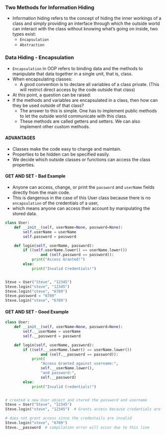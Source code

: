 ### Two Methods for Information Hiding

- Information hiding refers to the concept of hiding the inner workings of a class and simply providing an interface through which the outside world can interact with the class without knowing what’s going on inside, two types exist:
    - <code>Encapsulation</code>
    - <code>Abstraction</code>

### Data Hiding - Encapsulation

- <code>Encapsulation</code> in OOP refers to binding data and the methods to manipulate that data together in a single unit, that is, class.
- When encapsulating classes:
    - A good convention is to declare all variables of a class private. (This will restrict direct access by the code outside that class)
- At this point, a question can be raised: 
- If the methods and variables are encapsulated in a class, then how can they be used outside of that class?
    - The answer to this is simple. One has to implement public methods to let the outside world communicate with this class. 
    - These methods are called getters and setters. We can also implement other custom methods.

#### ADVANTAGES

- Classes make the code easy to change and maintain.
- Properties to be hidden can be specified easily.
- We decide which outside classes or functions can access the class properties.

#### GET AND SET - Bad Example 

- Anyone can access, change, or print the <code>password</code> and <code>userName</code> fields directly from the main code.
- This is dangerous in the case of this User class because there is no <code>encapsulation</code> of the credentials of a user, 
- which means anyone can access their account by manipulating the stored data.

```python
class User:
    def __init__(self, userName=None, password=None):
        self.userName = userName
        self.password = password

    def login(self, userName, password):
        if ((self.userName.lower() == userName.lower())
                and (self.password == password)):
            print("Access Granted!")
        else:
            print("Invalid Credentials!")


Steve = User("Steve", "12345")
Steve.login("steve", "12345")
Steve.login("steve", "6789")
Steve.password = "6789"
Steve.login("steve", "6789")

```

#### GET AND SET - Good Example

```python
class User:
    def __init__(self, userName=None, password=None):
        self.__userName = userName
        self.__password = password

    def login(self, userName, password):
        if ((self.__userName.lower() == userName.lower())
                and (self.__password == password)):
            print(
                "Access Granted against username:",
                self.__userName.lower(),
                "and password:",
                self.__password)
        else:
            print("Invalid Credentials!")


# created a new User object and stored the password and username
Steve = User("Steve", "12345")
Steve.login("steve", "12345")  # Grants access because credentials are valid

# does not grant access since the credentails are invalid
Steve.login("steve", "6789")
Steve.__password  # compilation error will occur due to this line
```
